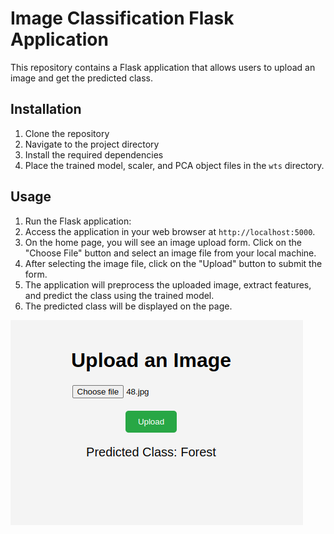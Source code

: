 # Image Classification Flask Application

This repository contains a Flask application that allows users to upload an image and get the predicted class.

## Installation

1. Clone the repository
2. Navigate to the project directory
3. Install the required dependencies
4. Place the trained model, scaler, and PCA object files in the `wts` directory.

## Usage

1. Run the Flask application:
2. Access the application in your web browser at `http://localhost:5000`.
3. On the home page, you will see an image upload form. Click on the "Choose File" button and select an image file from your local machine.
4. After selecting the image file, click on the "Upload" button to submit the form.
5. The application will preprocess the uploaded image, extract features, and predict the class using the trained model.
6. The predicted class will be displayed on the page.


![Demo](demo.png)
